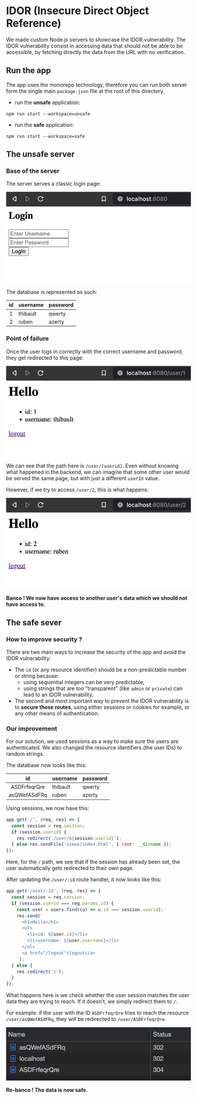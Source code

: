 # IDOR (Insecure Direct Object Reference)

We made custom Node.js servers to showcase the IDOR vulnerability. The IDOR vulnerability consist in accessing data that should not be able to be accessible, by fetching directly the data from the URL with no verification.

## Run the app

The app uses the monorepo technology, therefore you can run both server form the single main `package.json` file at the root of this directory.

- run the **unsafe** application:

```shell
npm run start --workspace=unsafe
```

- run the **safe** application:

```shell
npm run start --workspace=safe
```

## The unsafe server

### Base of the server

The server serves a classic login page:

![login page](./img/index.png)

The database is represented as such:

| id  | username | password |
| :-: | -------- | -------- |
|  1  | thibault | qwerty   |
|  2  | ruben    | azerty   |

### Point of failure

Once the user logs in correctly with the correct username and password, they get redirected to this page:

![user 1 page](./img/user1-page.png)

We can see that the path here is `/user/[userid]`. Even without knowing what happened in the backend, we can imagine that some other user would be served the same page, but with just a different `userId` value.

However, if we try to access `/user/2`, this is what happens:

![user 2 page](./img/user2-page.png)

**Banco ! We now have access to another user's data which we should not have access to.**

## The safe sever

### How to improve security ?

There are two main ways to increase the security of the app and avoid the IDOR vulnerability:

- The `id` (or any resource identifier) should be a non-predictable number or string because:
  - using sequential integers can be very predictable,
  - using strings that are too "transparent" (like `admin` or `private`) can lead to an IDOR vulnerability.
- The second and most important way to prevent the IDOR vulnerability is to **secure those routes**, using either sessions or cookies for example, or any other means of authentication.

### Our improvement

For our solution, we used sessions as a way to make sure the users are authenticated. We also changed the resource identifiers (the user IDs) to random strings.

The database now looks like this:

|      id      | username | password |
| :----------: | -------- | -------- |
| ASDFrfeqrQre | thibault | qwerty   |
| asQWefASdFRq | ruben    | azerty   |

Using sessions, we now have this:

```javascript
app.get('/', (req, res) => {
  const session = req.session;
  if (session.userid) {
    res.redirect(`/user/${session.userid}`);
  } else res.sendFile('views/index.html', { root: __dirname });
});
```

Here, for the `/` path, we see that if the session has already been set, the user automatically gets redirected to their own page.

After updating the `/user/:id` route handler, it now looks like this:

```javascript
app.get('/user/:id', (req, res) => {
  const session = req.session;
  if (session.userid === req.params.id) {
    const user = users.find((u) => u.id === session.userid);
    res.send(`
      <h1>Hello</h1>
      <ul>
        <li>id: ${user.id}</li>
        <li>username: ${user.username}</li>
      </ul>
      <a href="/logout">logout</a>
    `);
  } else {
    res.redirect('/');
  }
});
```

What happens here is we check whether the user session matches the user data they are trying to reach. If it doesn't, we simply redirect them to `/`.

For example: if the user with the ID `ASDFrfeqrQre` tries to reach the resource `/user/asQWefASdFRq`, they will be redirected to `/user/ASDFrfeqrQre`.

![redirection](./img/network-changes.png)

**Re-banco ! The data is now safe.**
